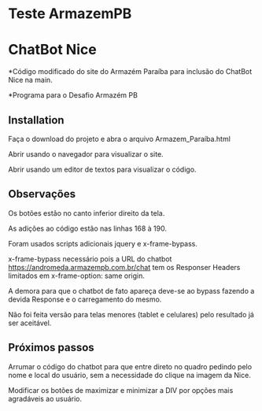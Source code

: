 # Teste ArmazemPB
# ChatBot Nice

*Código modificado do site do Armazém Paraíba para inclusão do ChatBot Nice na main.

*Programa para o Desafio Armazém PB

## Installation

Faça o download do projeto e abra o arquivo Armazem_Paraíba.html

Abrir usando o navegador para visualizar o site.

Abrir usando um editor de textos para visualizar o código.

## Observações

Os botões estão no canto inferior direito da tela.

As adições ao código estão nas linhas 168 à 190.

Foram usados scripts adicionais jquery e x-frame-bypass.

x-frame-bypass necessário pois a URL do chatbot https://andromeda.armazempb.com.br/chat tem os Responser Headers limitados em x-frame-option: same origin.

A demora para que o chatbot de fato apareça deve-se ao bypass fazendo a devida Response e o carregamento do mesmo.

Não foi feita versão para telas menores (tablet e celulares) pelo resultado já ser aceitável.

## Próximos passos

Arrumar o código do chatbot para que entre direto no quadro pedindo pelo nome e local do usuário, sem a necessidade do clique na imagem da Nice.

Modificar os botões de maximizar e minimizar a DIV por opções mais agradáveis ao usuário.
